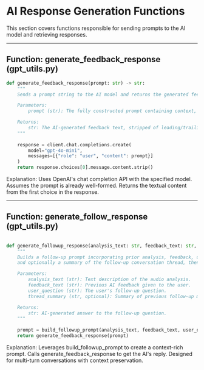 # AI Response Generation Functions

This section covers functions responsible for sending prompts to the AI model and retrieving responses.

---

## Function: generate_feedback_response (gpt_utils.py)

```python
def generate_feedback_response(prompt: str) -> str:
    """
    Sends a prompt string to the AI model and returns the generated feedback text.

    Parameters:
        prompt (str): The fully constructed prompt containing context, instructions, and analysis data.

    Returns:
        str: The AI-generated feedback text, stripped of leading/trailing whitespace.
    """
    
    response = client.chat.completions.create(
        model="gpt-4o-mini",
        messages=[{"role": "user", "content": prompt}]
    )
    return response.choices[0].message.content.strip()
```

Explanation:
Uses OpenAI's chat completion API with the specified model.
Assumes the prompt is already well-formed.
Returns the textual content from the first choice in the response.


---

## Function: generate_follow_response (gpt_utils.py)


```python

def generate_followup_response(analysis_text: str, feedback_text: str, user_question: str, thread_summary: str = "") -> str:
    """
    Builds a follow-up prompt incorporating prior analysis, feedback, user question,
    and optionally a summary of the follow-up conversation thread, then sends it to the AI.

    Parameters:
        analysis_text (str): Text description of the audio analysis.
        feedback_text (str): Previous AI feedback given to the user.
        user_question (str): The user's follow-up question.
        thread_summary (str, optional): Summary of previous follow-up messages for context.

    Returns:
        str: AI-generated answer to the follow-up question.
    """
    
    prompt = build_followup_prompt(analysis_text, feedback_text, user_question, thread_summary)
    return generate_feedback_response(prompt)
```
Explanation:
Leverages build_followup_prompt to create a context-rich prompt.
Calls generate_feedback_response to get the AI's reply.
Designed for multi-turn conversations with context preservation.